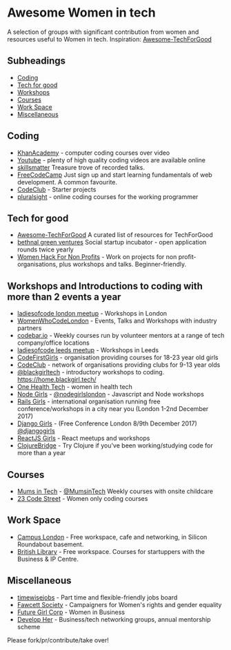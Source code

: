 # Awesome Women in tech

A selection of groups with significant contribution from women and resources useful to Women in tech. 
Inspiration: [Awesome-TechForGood](https://github.com/TechforgoodCAST/awesome-techforgood)

## Subheadings
- [Coding](#coding)
- [Tech for good](#tech-for-good)
- [Workshops](#workshops-and-introductions-to-coding-with-more-than-2-events-a-year)
- [Courses](#courses)
- [Work Space](#work-space)
- [Miscellaneous](#miscellaneous)


## Coding
- [KhanAcademy](https://www.khanacademy.org/computing/computer-programming) - computer coding courses over video
- [Youtube](https://www.youtube.org) - plenty of high quality coding videos are available online 
- [skillsmatter](https://skillsmatter.com) Treasure trove of recorded talks.
- [FreeCodeCamp](https://www.freecodecamp.org/) Just sign up and start learning fundamentals of web development. A common favourite.
- [CodeClub](https://codeclubprojects.org/en-GB/) - Starter projects
- [pluralsight](http://pluralsight.co) - online coding courses for the working programmer

## Tech for good
- [Awesome-TechForGood](https://github.com/TechforgoodCAST/awesome-techforgood) A curated list of resources for TechForGood
- [bethnal green ventures](https://bethnalgreenventures.com/) Social startup incubator - open application rounds twice yearly
- [Women Hack For Non Profits](http://www.womenhackfornonprofits.com/) - Work on projects for non profit-organisations, plus workshops and talks. Beginner-friendly.

## Workshops and Introductions to coding with more than 2 events a year
- [ladiesofcode london meetup](https://www.meetup.com/Ladies-of-Code-UK/) - Workshops in London
- [WomenWhoCodeLondon](https://www.meetup.com/Women-Who-Code-London/) - Events, Talks and Workshops with industry partners
- [codebar.io](codebar.io) - Weekly courses run by volunteer mentors at a range of tech company/office locations
- [ladiesofcode leeds meetup](https://www.meetup.com/Ladies-of-Code-Leeds/) - Workshops in Leeds
- [CodeFirstGirls](http://www.codefirstgirls.org.uk/) - organisation providing courses for 18-23 year old girls
- [CodeClub](https://www.codeclub.org.uk/) - network of organisations providing clubs for 9-13 year olds
- [@blackgirltech](https://twitter.com/@blackgirltech) - introductory workshops to coding. https://home.blackgirl.tech/
- [One Health Tech](https://www.meetup.com/OneHealthTechUK/) - women in health tech
- [Node Girls](http://nodegirls.io/) - [@nodegirlslondon](@nodegirlslondon) - Javascript and Node workshops
- [Rails Girls](http://railsgirls.com/) - international organisation running free conference/workshops in a city near you (London 1-2nd December 2017)
- [Django Girls](https://djangogirls.org/) - (Free Conference London 8/9th December 2017)  [@djangogirls](http://twitter.com/@djangogirls)
- [ReactJS Girls](https://twitter.com/ReactJSgirls) - React meetups and workshops
- [ClojureBridge](https://twitter.com/@ClojureBridge) - Try Clojure if you've been working/studying code for more than a year

## Courses
- [Mums in Tech](https://www.mumsintechnology.co.uk/) - [@MumsinTech](http://twitter.com/@mumsintech) Weekly courses with onsite childcare
- [23 Code Street](https://twitter.com/23codestreet) - Women only coding courses


## Work Space
- [Campus London](http://campus.co/) - Free workspace, cafe and networking, in Silicon Roundabout basement.
- [British Library](http://bl.uk) - Free workspace. Courses for startuppers with the Business & IP Centre.


## Miscellaneous
- [timewisejobs](https://www.timewisejobs.co.uk/) - Part time and flexible-friendly jobs board 
- [Fawcett Society](https://www.fawcettsociety.org.uk/) - Campaigners for Women's rights and gender equality
- [Future Girl Corp](https://twitter.com/FutureGirlCorp) - Women in Business
- [Develop Her](https://twitter.com/developheruk) - Business/tech networking groups, annual mentorship scheme

Please fork/pr/contribute/take over!
